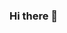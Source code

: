 ### Hi there 👋

<!--
**doguilmak/doguilmak** is a ✨ _special_ ✨ repository because its `README.md` (this file) appears on your GitHub profile.

Here are some ideas to get you started:

![doguilmak's GitHub stats](https://github-readme-stats.vercel.app/api?username=doguilmak&theme=dark&show_icons=true)

- 🔭 I’m currently working on ...
- 🌱 I’m currently learning ...
- 👯 I’m looking to collaborate on ...
- 🤔 I’m looking for help with ...
- 💬 Ask me about ...
- 📫 How to reach me: ...
- 😄 Pronouns: ...
- ⚡ Fun fact: ...
-->
